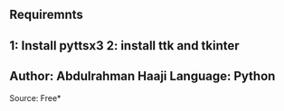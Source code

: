 Requiremnts
-------------
1: Install pyttsx3
2: install ttk and tkinter
-----------
Author: Abdulrahman Haaji
Language: Python
-------------------
Source: Free*
